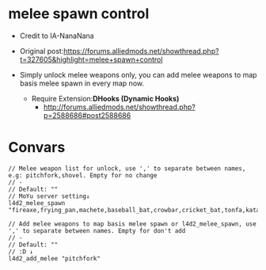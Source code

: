 # melee spawn control

- Credit to IA-NanaNana
- Original post:https://forums.alliedmods.net/showthread.php?t=327605&highlight=melee+spawn+control
- Simply unlock melee weapons only, you can add melee weapons to map basis melee spawn in every map now.

	- Require Extension:**DHooks (Dynamic Hooks)**
		- http://forums.alliedmods.net/showthread.php?p=2588686#post2588686

# Convars
```
// Melee weapon list for unlock, use ',' to separate between names, e.g: pitchfork,shovel. Empty for no change 
// -  
// Default: ""
// MoYu server setting↓
l4d2_melee_spawn "fireaxe,frying_pan,machete,baseball_bat,crowbar,cricket_bat,tonfa,katana,electric_guitar,knife,golfclub,pitchfork,shovel"

// Add melee weapons to map basis melee spawn or l4d2_melee_spawn, use ',' to separate between names. Empty for don't add 
// -  
// Default: ""
// :D ↓
l4d2_add_melee "pitchfork"
```